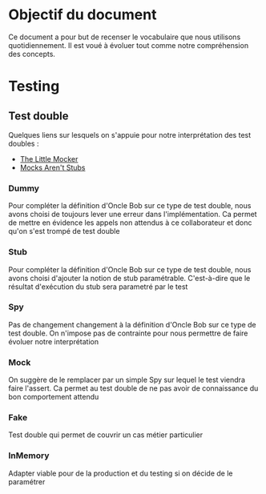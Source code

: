 # Objectif du document

Ce document a pour but de recenser le vocabulaire que nous utilisons quotidiennement.
Il est voué à évoluer tout comme notre compréhension des concepts. 

# Testing

## Test double

Quelques liens sur lesquels on s'appuie pour notre interprétation des test doubles :
- [The Little Mocker](https://blog.cleancoder.com/uncle-bob/2014/05/14/TheLittleMocker.html)
- [Mocks Aren't Stubs](https://martinfowler.com/articles/mocksArentStubs.html)

### Dummy

Pour compléter la définition d'Oncle Bob sur ce type de test double, nous avons choisi de toujours lever une erreur dans l'implémentation. Ca permet de mettre en évidence les appels non attendus à ce collaborateur et donc qu'on s'est trompé de test double

### Stub

Pour compléter la définition d'Oncle Bob sur ce type de test double, nous avons choisi d'ajouter la notion de stub paramétrable. C'est-à-dire que le résultat d'exécution du stub sera parametré par le test

### Spy

Pas de changement changement à la définition d'Oncle Bob sur ce type de test double. On n'impose pas de contrainte pour nous permettre de faire évoluer notre interprétation

### Mock

On suggère de le remplacer par un simple Spy sur lequel le test viendra faire l'assert. Ca permet au test double de ne pas avoir de connaissance du bon comportement attendu

### Fake

Test double qui permet de couvrir un cas métier particulier

### InMemory

Adapter viable pour de la production et du testing si on décide de le paramétrer